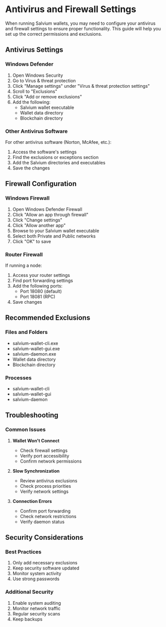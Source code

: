 # Antivirus and Firewall Settings

When running Salvium wallets, you may need to configure your antivirus and firewall settings to ensure proper functionality. This guide will help you set up the correct permissions and exclusions.

## Antivirus Settings

### Windows Defender
1. Open Windows Security
2. Go to Virus & threat protection
3. Click "Manage settings" under "Virus & threat protection settings"
4. Scroll to "Exclusions"
5. Click "Add or remove exclusions"
6. Add the following:
   - Salvium wallet executable
   - Wallet data directory
   - Blockchain directory

### Other Antivirus Software
For other antivirus software (Norton, McAfee, etc.):
1. Access the software's settings
2. Find the exclusions or exceptions section
3. Add the Salvium directories and executables
4. Save the changes

## Firewall Configuration

### Windows Firewall
1. Open Windows Defender Firewall
2. Click "Allow an app through firewall"
3. Click "Change settings"
4. Click "Allow another app"
5. Browse to your Salvium wallet executable
6. Select both Private and Public networks
7. Click "OK" to save

### Router Firewall
If running a node:
1. Access your router settings
2. Find port forwarding settings
3. Add the following ports:
   - Port 18080 (default)
   - Port 18081 (RPC)
4. Save changes

## Recommended Exclusions

### Files and Folders
- salvium-wallet-cli.exe
- salvium-wallet-gui.exe
- salvium-daemon.exe
- Wallet data directory
- Blockchain directory

### Processes
- salvium-wallet-cli
- salvium-wallet-gui
- salvium-daemon

## Troubleshooting

### Common Issues
1. **Wallet Won't Connect**
   - Check firewall settings
   - Verify port accessibility
   - Confirm network permissions

2. **Slow Synchronization**
   - Review antivirus exclusions
   - Check process priorities
   - Verify network settings

3. **Connection Errors**
   - Confirm port forwarding
   - Check network restrictions
   - Verify daemon status

## Security Considerations

### Best Practices
1. Only add necessary exclusions
2. Keep security software updated
3. Monitor system activity
4. Use strong passwords

### Additional Security
1. Enable system auditing
2. Monitor network traffic
3. Regular security scans
4. Keep backups
